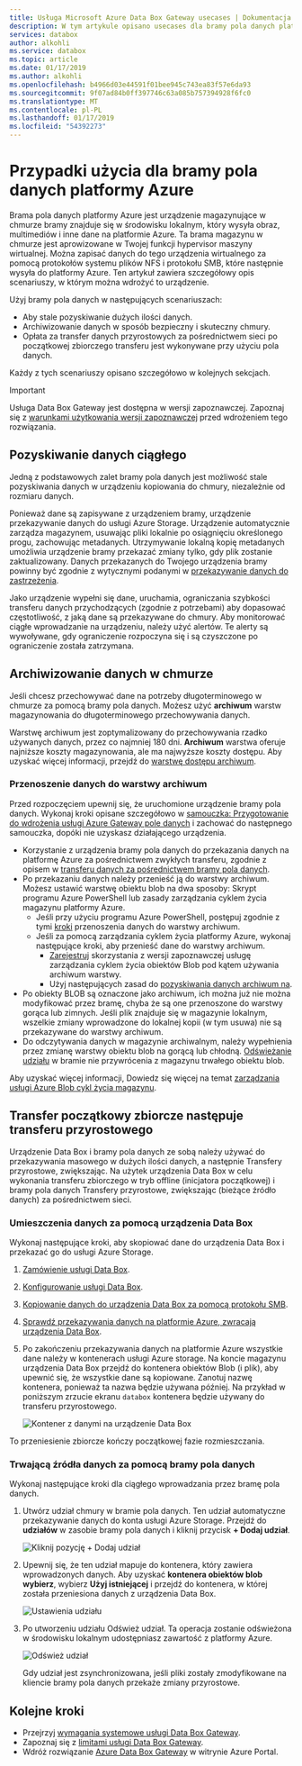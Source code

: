 ```yaml
---
title: Usługa Microsoft Azure Data Box Gateway usecases | Dokumentacja firmy Microsoft
description: W tym artykule opisano usecases dla bramy pola danych platformy Azure, rozwiązanie magazynu urządzenie wirtualne, które pozwala na przesyłanie danych do platformy Azure
services: databox
author: alkohli
ms.service: databox
ms.topic: article
ms.date: 01/17/2019
ms.author: alkohli
ms.openlocfilehash: b4966d03e44591f01bee945c743ea83f57e6da93
ms.sourcegitcommit: 9f07ad84b0ff397746c63a085b757394928f6fc0
ms.translationtype: MT
ms.contentlocale: pl-PL
ms.lasthandoff: 01/17/2019
ms.locfileid: "54392273"
---
```

# <a name="use-cases-for-azure-data-box-gateway"></a>Przypadki użycia dla bramy pola danych platformy Azure

Brama pola danych platformy Azure jest urządzenie magazynujące w chmurze bramy znajduje się w środowisku lokalnym, który wysyła obraz, multimediów i inne dane na platformie Azure. Ta brama magazynu w chmurze jest aprowizowane w Twojej funkcji hypervisor maszyny wirtualnej. Można zapisać danych do tego urządzenia wirtualnego za pomocą protokołów systemu plików NFS i protokołu SMB, które następnie wysyła do platformy Azure. Ten artykuł zawiera szczegółowy opis scenariuszy, w którym można wdrożyć to urządzenie.

Użyj bramy pola danych w następujących scenariuszach:

- Aby stale pozyskiwanie dużych ilości danych.
- Archiwizowanie danych w sposób bezpieczny i skuteczny chmury.
- Opłata za transfer danych przyrostowych za pośrednictwem sieci po początkowej zbiorczego transferu jest wykonywane przy użyciu pola danych.

Każdy z tych scenariuszy opisano szczegółowo w kolejnych sekcjach.

> [!IMPORTANT]
> Usługa Data Box Gateway jest dostępna w wersji zapoznawczej. Zapoznaj się z [warunkami użytkowania wersji zapoznawczej](https://azure.microsoft.com/support/legal/preview-supplemental-terms/) przed wdrożeniem tego rozwiązania.

## <a name="continuous-data-ingestion"></a>Pozyskiwanie danych ciągłego

Jedną z podstawowych zalet bramy pola danych jest możliwość stale pozyskiwania danych w urządzeniu kopiowania do chmury, niezależnie od rozmiaru danych.

Ponieważ dane są zapisywane z urządzeniem bramy, urządzenie przekazywanie danych do usługi Azure Storage. Urządzenie automatycznie zarządza magazynem, usuwając pliki lokalnie po osiągnięciu określonego progu, zachowując metadanych. Utrzymywanie lokalną kopię metadanych umożliwia urządzenie bramy przekazać zmiany tylko, gdy plik zostanie zaktualizowany. Danych przekazanych do Twojego urządzenia bramy powinny być zgodnie z wytycznymi podanymi w [przekazywanie danych do zastrzeżenia](data-box-gateway-limits.md#data-upload-caveats).

Jako urządzenie wypełni się dane, uruchamia, ograniczania szybkości transferu danych przychodzących (zgodnie z potrzebami) aby dopasować częstotliwość, z jaką dane są przekazywane do chmury. Aby monitorować ciągłe wprowadzanie na urządzeniu, należy użyć alertów. Te alerty są wywoływane, gdy ograniczenie rozpoczyna się i są czyszczone po ograniczenie została zatrzymana.

## <a name="cloud-archival-of-data"></a>Archiwizowanie danych w chmurze

Jeśli chcesz przechowywać dane na potrzeby długoterminowego w chmurze za pomocą bramy pola danych. Możesz użyć **archiwum** warstw magazynowania do długoterminowego przechowywania danych.

Warstwę archiwum jest zoptymalizowany do przechowywania rzadko używanych danych, przez co najmniej 180 dni. **Archiwum** warstwa oferuje najniższe koszty magazynowania, ale ma najwyższe koszty dostępu. Aby uzyskać więcej informacji, przejdź do [warstwę dostępu archiwum](/azure/storage/blobs/storage-blob-storage-tiers.md#archive-access-tier).

### <a name="move-data-to-archive-tier"></a>Przenoszenie danych do warstwy archiwum

Przed rozpoczęciem upewnij się, że uruchomione urządzenie bramy pola danych. Wykonaj kroki opisane szczegółowo w [samouczka: Przygotowanie do wdrożenia usługi Azure Gateway pole danych](data-box-gateway-deploy-prep.md) i zachować do następnego samouczka, dopóki nie uzyskasz działającego urządzenia.

- Korzystanie z urządzenia bramy pola danych do przekazania danych na platformę Azure za pośrednictwem zwykłych transferu, zgodnie z opisem w [transferu danych za pośrednictwem bramy pola danych](data-box-gateway-deploy-add-shares.md).
- Po przekazaniu danych należy przenieść ją do warstwy archiwum. Możesz ustawić warstwę obiektu blob na dwa sposoby: Skrypt programu Azure PowerShell lub zasady zarządzania cyklem życia magazynu platformy Azure.  
    - Jeśli przy użyciu programu Azure PowerShell, postępuj zgodnie z tymi [kroki](/azure/databox/data-box-how-to-set-data-tier.md#use-azure-powershell-to-set-the-blob-tier) przenoszenia danych do warstwy archiwum.
    - Jeśli za pomocą zarządzania cyklem życia platformy Azure, wykonaj następujące kroki, aby przenieść dane do warstwy archiwum.
        - [Zarejestruj](/azure/storage/common/storage-lifecycle-management-concepts.md#register-for-preview) skorzystania z wersji zapoznawczej usługę zarządzania cyklem życia obiektów Blob pod kątem używania archiwum warstwy.
        - Użyj następujących zasad do [pozyskiwania danych archiwum na](/azure/storage/blobs/storage-lifecycle-management-concepts.md#archive-data-at-ingest.md).
- Po obiekty BLOB są oznaczone jako archiwum, ich można już nie można modyfikować przez bramę, chyba że są one przenoszone do warstwy gorąca lub zimnych. Jeśli plik znajduje się w magazynie lokalnym, wszelkie zmiany wprowadzone do lokalnej kopii (w tym usuwa) nie są przekazywane do warstwy archiwum.
- Do odczytywania danych w magazynie archiwalnym, należy wypełnienia przez zmianę warstwy obiektu blob na gorącą lub chłodną. [Odświeżanie udziału](data-box-gateway-manage-shares.md#refresh-shares) w bramie nie przywrócenia z magazynu trwałego obiektu blob.

Aby uzyskać więcej informacji, Dowiedz się więcej na temat [zarządzania usługi Azure Blob cykl życia magazynu](/azure/storage/common/storage-lifecycle-management-concepts.md).

## <a name="initial-bulk-transfer-followed-by-incremental-transfer"></a>Transfer początkowy zbiorcze następuje transferu przyrostowego

Urządzenie Data Box i bramy pola danych ze sobą należy używać do przekazywania masowego w dużych ilości danych, a następnie Transfery przyrostowe, zwiększając. Na użytek urządzenia Data Box w celu wykonania transferu zbiorczego w tryb offline (inicjatora początkowej) i bramy pola danych Transfery przyrostowe, zwiększając (bieżące źródło danych) za pośrednictwem sieci.

### <a name="seed-the-data-with-data-box"></a>Umieszczenia danych za pomocą urządzenia Data Box

Wykonaj następujące kroki, aby skopiować dane do urządzenia Data Box i przekazać go do usługi Azure Storage.

1. [Zamówienie usługi Data Box](/azure/databox/data-box-deploy-ordered.md).
2. [Konfigurowanie usługi Data Box](/azure/databox/data-box-deploy-set-up.md).
3. [Kopiowanie danych do urządzenia Data Box za pomocą protokołu SMB](/azure/databox/data-box-deploy-copy-data.md).
4. [Sprawdź przekazywania danych na platformie Azure, zwracają urządzenia Data Box](/azure/databox/data-box-deploy-picked-up.md).
5. Po zakończeniu przekazywania danych na platformie Azure wszystkie dane należy w kontenerach usługi Azure storage. Na koncie magazynu urządzenia Data Box przejdź do kontenera obiektów Blob (i plik), aby upewnić się, że wszystkie dane są kopiowane. Zanotuj nazwę kontenera, ponieważ ta nazwa będzie używana później. Na przykład w poniższym zrzucie ekranu `databox` kontenera będzie używany do transferu przyrostowego.

    ![Kontener z danymi na urządzenie Data Box](media/data-box-gateway-use-cases/data-container1.png)

To przeniesienie zbiorcze kończy początkowej fazie rozmieszczania.

### <a name="ongoing-feed-with-data-box-gateway"></a>Trwającą źródła danych za pomocą bramy pola danych

Wykonaj następujące kroki dla ciągłego wprowadzania przez bramę pola danych.

1. Utwórz udział chmury w bramie pola danych. Ten udział automatyczne przekazywanie danych do konta usługi Azure Storage. Przejdź do **udziałów** w zasobie bramy pola danych i kliknij przycisk **+ Dodaj udział**.

    ![Kliknij pozycję + Dodaj udział](media/data-box-gateway-use-cases/add-share1.png)

2. Upewnij się, że ten udział mapuje do kontenera, który zawiera wprowadzonych danych. Aby uzyskać **kontenera obiektów blob wybierz**, wybierz **Użyj istniejącej** i przejdź do kontenera, w której została przeniesiona danych z urządzenia Data Box.

    ![Ustawienia udziału](media/data-box-gateway-use-cases/share-settings-select-existing-container1.png)

3. Po utworzeniu udziału Odśwież udział. Ta operacja zostanie odświeżona w środowisku lokalnym udostępniasz zawartość z platformy Azure.

    ![Odśwież udział](media/data-box-gateway-use-cases/refresh-share1.png)

    Gdy udział jest zsynchronizowana, jeśli pliki zostały zmodyfikowane na kliencie bramy pola danych przekaże zmiany przyrostowe.

## <a name="next-steps"></a>Kolejne kroki

- Przejrzyj [wymagania systemowe usługi Data Box Gateway](data-box-gateway-system-requirements.md).
- Zapoznaj się z [limitami usługi Data Box Gateway](data-box-gateway-limits.md).
- Wdróż rozwiązanie [Azure Data Box Gateway](data-box-gateway-deploy-prep.md) w witrynie Azure Portal.